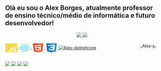 ## Olá eu sou o Alex Borges, atualmente professor de ensino técnico/médio de informática e futuro desenvolvedor!
<div align="center">
  <a href="https://github.com/alexborgessjc">
  <img height="180em" src="https://github-readme-stats.vercel.app/api?username=alexborgessjc&show_icons=true&theme=dracula&include_all_commits=true&count_private=true"/>
  <img height="180em" src="https://github-readme-stats.vercel.app/api/top-langs/?username=alexborgessjc&layout=compact&langs_count=7&theme=dracula"/>
</div>
<div style="display: inline_block"><br>
  <img align="center" alt="Alex-Js" height="30" width="40" src="https://raw.githubusercontent.com/devicons/devicon/master/icons/javascript/javascript-plain.svg">  
  <img align="center" alt="Alex-React" height="30" width="40" src="https://raw.githubusercontent.com/devicons/devicon/master/icons/react/react-original.svg">
  <img align="center" alt="Alex-HTML" height="30" width="40" src="https://raw.githubusercontent.com/devicons/devicon/master/icons/html5/html5-original.svg">
  <img align="center" alt="Alex-CSS" height="30" width="40" src="https://raw.githubusercontent.com/devicons/devicon/master/icons/css3/css3-original.svg"> 
  <img align="center" alt="Alex-dotnetcore" height="30" width="40" src="https://cdn.jsdelivr.net/gh/devicons/devicon/icons/dotnetcore/dotnetcore-original.svg"> 
  <img align="right" alt="Alex-pic" height="150" style="border-radius:50px;" src="https://avatars.githubusercontent.com/u/14078730?v=4">
</div>
  
  ##
 
<div> 
  <a href="https://www.youtube.com/channel/UCjq0kSa0n9xiMZMBRA0qB-g" target="_blank"><img src="https://img.shields.io/badge/YouTube-FF0000?style=for-the-badge&logo=youtube&logoColor=white" target="_blank"></a>
  <a href="https://www.instagram.com/alexborgessjc/" target="_blank"><img src="https://img.shields.io/badge/-Instagram-%23E4405F?style=for-the-badge&logo=instagram&logoColor=white" target="_blank"></a> 	 
  <a href = "mailto:alexborgessjc@hotmail.com"><img src="https://img.shields.io/badge/-Hotmail-0078D4?style=flat-square&logo=microsoft-outlook&logoColor=white&link=mailto:luizcarlos_abbott@hotmail.com" width="100" target="_blank"></a>
  <a href="https://www.linkedin.com/in/alex-borges-40867ab0/" target="_blank"><img src="https://img.shields.io/badge/-LinkedIn-%230077B5?style=for-the-badge&logo=linkedin&logoColor=white" target="_blank"></a>   
 
</div>
